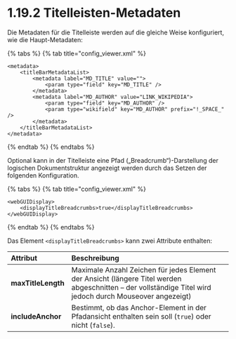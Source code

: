 # 1.19.2 Titelleisten-Metadaten

Die Metadaten für die Titelleiste werden auf die gleiche Weise konfiguriert, wie die Haupt-Metadaten:

{% tabs %}
{% tab title="config\_viewer.xml" %}
```markup
<metadata>
    <titleBarMetadataList>
        <metadata label="MD_TITLE" value="">
            <param type="field" key="MD_TITLE" />
        </metadata>
        <metadata label="MD_AUTHOR" value="LINK_WIKIPEDIA">
            <param type="field" key="MD_AUTHOR" />
            <param type="wikifield" key="MD_AUTHOR" prefix="!_SPACE_"  />
        </metadata>
    </titleBarMetadataList>
</metadata>
```
{% endtab %}
{% endtabs %}

Optional kann in der Titelleiste eine Pfad \(„Breadcrumb“\)-Darstellung der logischen Dokumentstruktur angezeigt werden durch das Setzen der folgenden Konfiguration. 

{% tabs %}
{% tab title="config\_viewer.xml" %}
```markup
<webGUIDisplay>
    <displayTitleBreadcrumbs>true</displayTitleBreadcrumbs>
</webGUIDisplay>
```
{% endtab %}
{% endtabs %}

Das Element `<displayTitleBreadcrumbs>` kann zwei Attribute enthalten:

| **Attribut** | Beschreibung |
| :--- | :--- |
| **maxTitleLength** | Maximale Anzahl Zeichen für jedes Element der Ansicht \(längere Titel werden abgeschnitten – der vollständige Titel wird jedoch durch Mouseover angezeigt\) |
| **includeAnchor** | Bestimmt, ob das Anchor-Element in der Pfadansicht enthalten sein soll \(`true`\) oder nicht \(`false`\). |

